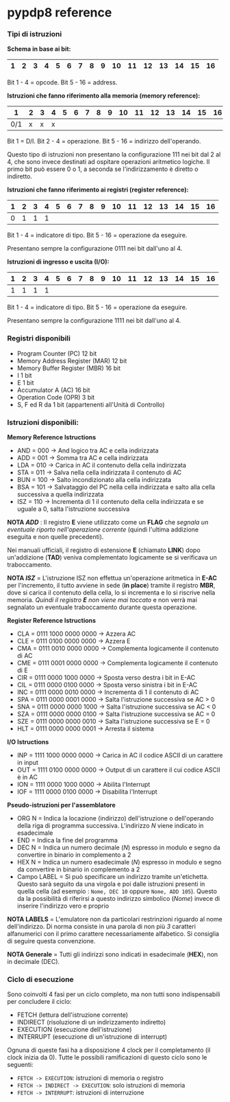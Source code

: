 # pypdp8 reference #

### Tipi di istruzioni ###

**Schema in base ai bit:**

|1|2|3|4|5|6|7|8|9|10|11|12|13|14|15|16|
| --- | --- | --- | --- | --- | --- | --- | --- | --- | --- | --- | --- | --- | --- | --- | --- |

Bit 1 - 4 = opcode.
Bit 5 - 16 = address.


**Istruzioni che fanno riferimento alla memoria (memory reference):**

|1|2|3|4|5|6|7|8|9|10|11|12|13|14|15|16|
| --- | --- | --- | --- | --- | --- | --- | --- | --- | --- | --- | --- | --- | --- | --- | --- |
|0/1|x |x |x |  | | | | | | | | | | | |

Bit 1 = D/I.
Bit 2 - 4 = operazione.
Bit 5 - 16 = indirizzo dell'operando.

Questo tipo di istruzioni non presentano la configurazione 111 nei bit dal
2 al 4, che sono invece destinati ad ospitare operazioni aritmetico logiche.
Il primo bit può essere 0 o 1, a seconda se l'indirizzamento è diretto o
indiretto.

**Istruzioni che fanno riferimento ai registri (register reference):**

|1|2|3|4|5|6|7|8|9|10|11|12|13|14|15|16|
| --- | --- | --- | --- | --- | --- | --- | --- | --- | --- | --- | --- | --- | --- | --- | --- |
|0 |1 |1 |1 |  | | | | | | | | | | | |

Bit 1 - 4 = indicatore di tipo.
Bit 5 - 16 = operazione da eseguire.

Presentano sempre la configurazione 0111 nei bit dall'uno al 4.


**Istruzioni di ingresso e uscita (I/O):**

|1|2|3|4|5|6|7|8|9|10|11|12|13|14|15|16|
| --- | --- | --- | --- | --- | --- | --- | --- | --- | --- | --- | --- | --- | --- | --- | --- |
|1 |1 |1 |1 |  | | | | | | | | | | | |

Bit 1 - 4 = indicatore di tipo.
Bit 5 - 16 = operazione da eseguire.

Presentano sempre la configurazione 1111 nei bit dall'uno al 4.

### Registri disponibili ###

  * Program Counter (PC) 12 bit
  * Memory Address Register (MAR) 12 bit
  * Memory Buffer Register (MBR) 16 bit
  * I 1 bit
  * E 1 bit
  * Accumulator A (AC) 16 bit
  * Operation Code (OPR) 3 bit
  * S, F ed R da 1 bit (appartenenti all'Unità di Controllo)

### Istruzioni disponibili: ###

**Memory Reference Istructions**

  * AND = 000 -> And logico tra AC e cella indirizzata
  * ADD = 001 -> Somma tra AC e cella indirizzata
  * LDA = 010 -> Carica in AC il contenuto della cella indirizzata
  * STA = 011 -> Salva nella cella indirizzata il contenuto di AC
  * BUN = 100 -> Salto incondizionato alla cella indirizzata
  * BSA = 101 -> Salvataggio del PC nella cella indirizzata e salto alla cella successiva a quella indirizzata
  * ISZ = 110 -> Incrementa di 1 il contenuto della cella indirizzata e se uguale a 0, salta l'istruzione successiva

**NOTA _ADD_** : Il registro **E** viene utilizzato come un **FLAG** che _segnala un eventuale riporto nell'operazione corrente_ (quindi l'ultima addizione eseguita e non quelle precedenti).

Nei manuali ufficiali, il registro di estensione **E** (chiamato **LINK**) dopo un'addizione (**TAD**) veniva complementato logicamente se si verificava un traboccamento.

**NOTA _ISZ_** = L'istruzione ISZ non effettua un'operazione aritmetica in **E-AC** per l'incremento, il tutto avviene in sede (**in place**) tramite il registro **MBR**, dove si carica il contenuto della cella, lo si incrementa e lo si riscrive nella memoria. _Quindi il registro **E** non viene mai toccato_ e non verrà mai segnalato un eventuale traboccamento durante questa operazione.

**Register Reference Istructions**
  * CLA = 0111 1000 0000 0000 -> Azzera AC
  * CLE = 0111 0100 0000 0000 -> Azzera E
  * CMA = 0111 0010 0000 0000 -> Complementa logicamente il contenuto di AC
  * CME = 0111 0001 0000 0000 -> Complementa logicamente il contenuto di E
  * CIR = 0111 0000 1000 0000 -> Sposta verso destra i bit in E-AC
  * CIL = 0111 0000 0100 0000 -> Sposta verso sinistra i bit in E-AC
  * INC = 0111 0000 0010 0000 -> Incrementa di 1 il contenuto di AC
  * SPA = 0111 0000 0001 0000 -> Salta l'istruzione successiva se AC > 0
  * SNA = 0111 0000 0000 1000 -> Salta l'istruzione successiva se AC < 0
  * SZA = 0111 0000 0000 0100 -> Salta l'istruzione successiva se AC = 0
  * SZE = 0111 0000 0000 0010 -> Salta l'istruzione successiva se E = 0
  * HLT = 0111 0000 0000 0001 -> Arresta il sistema

**I/O Istructions**
  * INP = 1111 1000 0000 0000 -> Carica in AC il codice ASCII di un carattere in input
  * OUT = 1111 0100 0000 0000 -> Output di un carattere il cui codice ASCII è in AC
  * ION = 1111 0000 1000 0000 -> Abilita l'Interrupt
  * IOF = 1111 0000 0100 0000 -> Disabilita l'Interrupt

**Pseudo-istruzioni per l'assemblatore**
  * ORG N = Indica la locazione (indirizzo) dell'istruzione o dell'operando della riga di programma successiva. L'indirizzo _N_ viene indicato in esadecimale
  * END = Indica la fine del programma
  * DEC N = Indica un numero decimale (_N_) espresso in modulo e segno da convertire in binario in complemento a 2
  * HEX N = Indica un numero esadecimale (_N_) espresso in modulo e segno da convertire in binario in complemento a 2
  * Campo LABEL = Si può specificare un indirizzo tramite un'etichetta. Questo sarà seguito da una virgola e poi dalle istruzioni presenti in quella cella (ad esempio : `Nome, DEC 10`  oppure  `Nome, ADD 105`). Questo da la possibilità di riferirsi a questo indirizzo simbolico (_Nome_) invece di inserire l'indirizzo vero e proprio

**NOTA LABELS** = L'emulatore non da particolari restrinzioni riguardo al nome dell'indirizzo. Di norma consiste in una parola di non più _3_ caratteri alfanumerici con il primo carattere necessariamente alfabetico. Si consiglia di seguire questa convenzione.

**NOTA Generale** = Tutti gli indirizzi sono indicati in esadecimale (**HEX**), non in decimale (DEC).

### Ciclo di esecuzione

Sono coinvolti 4 fasi per un ciclo completo, ma non tutti sono indispensabili per concludere il ciclo:

  * FETCH (lettura dell'istruzione corrente)
  * INDIRECT (risoluzione di un indirizzamento indiretto)
  * EXECUTION (esecuzione dell'istruzione)
  * INTERRUPT (esecuzione di un'istruzione di interrupt)

Ognuna di queste fasi ha a disposizione 4 clock per il completamento (il clock inizia da 0). Tutte le possibili ramificazioni di questo ciclo sono le seguenti:

  * `FETCH -> EXECUTION`: istruzioni di memoria o registro
  * `FETCH -> INDIRECT -> EXECUTION`: solo istruzioni di memoria
  * `FETCH -> INTERRUPT`: istruzioni di interruzione
